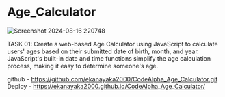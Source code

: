 # Age_Calculator
![Screenshot 2024-08-16 220748](https://github.com/user-attachments/assets/c2f6e2e4-5900-4217-aa35-ed535cf6429e)

TASK 01:
Create a web-based Age Calculator using JavaScript to calculate users' ages based on their submitted date of birth, month, and year. JavaScript's built-in date and time functions simplify the age calculation process, making it easy to determine someone's age.

github - https://github.com/ekanayaka2000/CodeAlpha_Age_Calculator.git
Deploy - https://ekanayaka2000.github.io/CodeAlpha_Age_Calculator/
